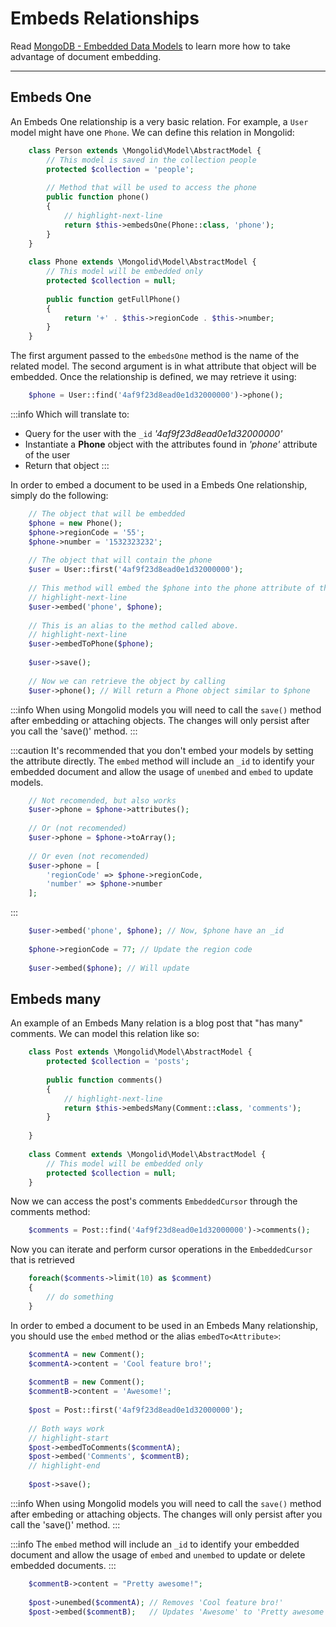 # Embeds Relationships

Read [MongoDB - Embedded Data Models](https://docs.mongodb.org/manual/core/data-model-design/#embedded-data-models) 
to learn more how to take advantage of document embedding.

---

## Embeds One

An Embeds One relationship is a very basic relation. For example, a `User` model might have one `Phone`. 
We can define this relation in Mongolid:

```php title="Defining an embeds one relation"
    class Person extends \Mongolid\Model\AbstractModel {
        // This model is saved in the collection people
        protected $collection = 'people';
    
        // Method that will be used to access the phone
        public function phone()
        {
            // highlight-next-line
            return $this->embedsOne(Phone::class, 'phone');
        }
    }
    
    class Phone extends \Mongolid\Model\AbstractModel {
        // This model will be embedded only
        protected $collection = null;
    
        public function getFullPhone()
        {
            return '+' . $this->regionCode . $this->number;
        }
    }
```

The first argument passed to the `embedsOne` method is the name of the related model. 
The second argument is in what attribute that object will be embedded. 
Once the relationship is defined, we may retrieve it using:

```php title="Retrieving relation"
    $phone = User::find('4af9f23d8ead0e1d32000000')->phone();
```

:::info
Which will translate to:

- Query for the user with the `_id` _'4af9f23d8ead0e1d32000000'_
- Instantiate a **Phone** object with the attributes found in _'phone'_ attribute of the user
- Return that object
:::

In order to embed a document to be used in a Embeds One relationship, simply do the following:

```php title="Embedding a document"
    // The object that will be embedded
    $phone = new Phone();
    $phone->regionCode = '55';
    $phone->number = '1532323232';
    
    // The object that will contain the phone
    $user = User::first('4af9f23d8ead0e1d32000000');
    
    // This method will embed the $phone into the phone attribute of the user
    // highlight-next-line
    $user->embed('phone', $phone);
    
    // This is an alias to the method called above.
    // highlight-next-line
    $user->embedToPhone($phone);
    
    $user->save();
    
    // Now we can retrieve the object by calling
    $user->phone(); // Will return a Phone object similar to $phone
```

:::info
When using Mongolid models you will need to call the `save()` method after embedding or attaching objects. 
The changes will only persist after you call the 'save()' method.
:::

:::caution
It's recommended that you don't embed your models by setting the attribute directly. 
The `embed` method will include an `_id` to identify your embedded document and allow the usage of `unembed` and `embed` to update models.
```php title="Not recommended ways to embed"
    // Not recomended, but also works
    $user->phone = $phone->attributes();
    
    // Or (not recomended)
    $user->phone = $phone->toArray();
    
    // Or even (not recomended)
    $user->phone = [
        'regionCode' => $phone->regionCode,
        'number' => $phone->number
    ];
```
:::

```php title="Updating embedded document"
    $user->embed('phone', $phone); // Now, $phone have an _id
    
    $phone->regionCode = 77; // Update the region code
    
    $user->embed($phone); // Will update
```

## Embeds many

An example of an Embeds Many relation is a blog post that "has many" comments. We can model this relation like so:

```php title="Defining an embeds many relation"
    class Post extends \Mongolid\Model\AbstractModel {
        protected $collection = 'posts';
    
        public function comments()
        {
            // highlight-next-line
            return $this->embedsMany(Comment::class, 'comments');
        }
    
    }
    
    class Comment extends \Mongolid\Model\AbstractModel {
        // This model will be embedded only
        protected $collection = null;
    }
```

Now we can access the post's comments `EmbeddedCursor` through the comments method:

```php title="Retrieving relation"
    $comments = Post::find('4af9f23d8ead0e1d32000000')->comments();
```

Now you can iterate and perform cursor operations in the `EmbeddedCursor` that is retrieved

```php title="Cursor iterating"
    foreach($comments->limit(10) as $comment)
    {
        // do something
    }
```

In order to embed a document to be used in an Embeds Many relationship, you should use the `embed` method or the alias `embedTo<Attribute>`:

```php title="Embedding a document"
    $commentA = new Comment();
    $commentA->content = 'Cool feature bro!';
    
    $commentB = new Comment();
    $commentB->content = 'Awesome!';
    
    $post = Post::first('4af9f23d8ead0e1d32000000');
    
    // Both ways work
    // highlight-start
    $post->embedToComments($commentA);
    $post->embed('Comments', $commentB);
    // highlight-end
    
    $post->save();
```

:::info
When using Mongolid models you will need to call the `save()` method after embeding or attaching objects. 
The changes will only persist after you call the 'save()' method.
:::

:::info
The `embed` method will include an `_id` to identify your embedded document and allow the usage of `embed` and `unembed` to update or delete embedded documents.
:::

```php title="Example"
    $commentB->content = "Pretty awesome!";
    
    $post->unembed($commentA); // Removes 'Cool feature bro!'
    $post->embed($commentB);   // Updates 'Awesome' to 'Pretty awesome'
```
